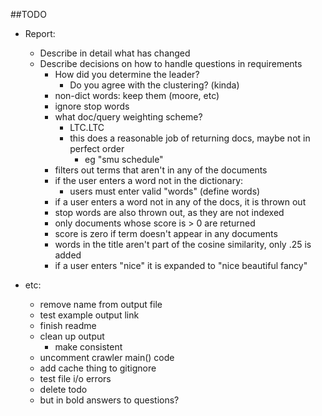 ##TODO

- Report: 
    - Describe in detail what has changed
    - Describe decisions on how to handle questions in requirements
        - How did you determine the leader?
            - Do you agree with the clustering? (kinda)
        - non-dict words: keep them (moore, etc) 
        - ignore stop words
        - what doc/query weighting scheme?
            - LTC.LTC
            - this does a reasonable job of returning docs, maybe not in perfect order
                - eg "smu schedule"
        - filters out terms that aren't in any of the documents
        - if the user enters a word not in the dictionary:
            - users must enter valid "words" (define words)
        - if a user enters a word not in any of the docs, it is thrown out
        - stop words are also thrown out, as they are not indexed
        - only documents whose score is > 0 are returned
        - score is zero if term doesn't appear in any documents
        - words in the title aren't part of the cosine similarity, only .25 is added
        - if a user enters "nice" it is expanded to "nice beautiful fancy"
        
     
 - etc:
    - remove name from output file
    - test example output link
    - finish readme
    - clean up output 
        - make consistent
    - uncomment crawler main() code
    - add cache thing to gitignore
    - test file i/o errors
    - delete todo
    - but in bold answers to questions?
